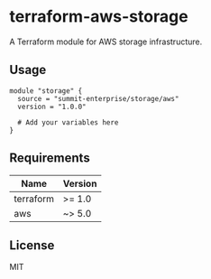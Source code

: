 # terraform-aws-storage

A Terraform module for AWS storage infrastructure.

## Usage

```hcl
module "storage" {
  source = "summit-enterprise/storage/aws"
  version = "1.0.0"
  
  # Add your variables here
}
```

## Requirements

| Name | Version |
|------|---------|
| terraform | >= 1.0 |
| aws | ~> 5.0 |

## License

MIT
